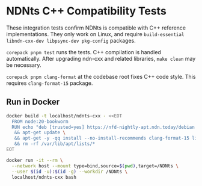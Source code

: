 # NDNts C++ Compatibility Tests

These integration tests confirm NDNts is compatible with C++ reference implementations.
They only work on Linux, and require `build-essential libndn-cxx-dev libpsync-dev pkg-config` packages.

`corepack pnpm test` runs the tests.
C++ compilation is handled automatically.
After upgrading ndn-cxx and related libraries, `make clean` may be necessary.

`corepack pnpm clang-format` at the codebase root fixes C++ code style.
This requires `clang-format-15` package.

## Run in Docker

```bash
docker build -t localhost/ndnts-cxx - <<EOT
  FROM node:20-bookworm
  RUN echo "deb [trusted=yes] https://nfd-nightly-apt.ndn.today/debian bookworm main" > /etc/apt/sources.list.d/nfd-nightly.list \
   && apt-get update \
   && apt-get -y -qq install --no-install-recommends clang-format-15 libndn-cxx-dev libpsync-dev ndnsec pkg-config \
   && rm -rf /var/lib/apt/lists/*
EOT

docker run -it --rm \
  --network host --mount type=bind,source=$(pwd),target=/NDNts \
  --user $(id -u):$(id -g) --workdir /NDNts \
  localhost/ndnts-cxx bash
```
